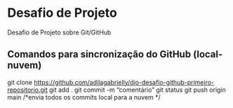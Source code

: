 # Desafio de Projeto
Desafio de Projeto sobre Git/GitHub

## Comandos para sincronização do GitHub (local-nuvem)
git clone https://github.com/adilagabrielly/dio-desafio-github-primeiro-repositorio.git
git add .
git commit -m “comentário”
git status
git push origin main /*envia todos os commits local para a nuvem */ 
